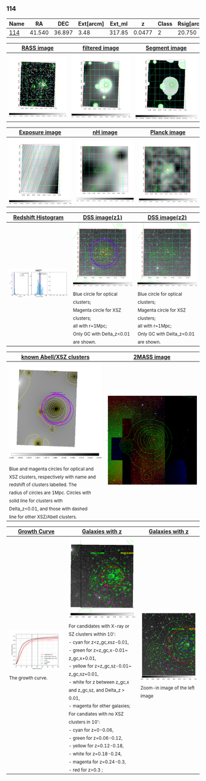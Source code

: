 <div STYLE="page-break-after: always;"></div>

### 114

|Name          |RA          |DEC      | Ext[arcm] | Ext_ml | z    | Class| Rsig[arcmin] | CRsig[c/s] | CR500[c/s] | R500[Mpc] |L500[erg/s]|F500[erg/s/cm^2]| M500[Msun]|Tx[keV]|beta|GC(XSZ,Delta_z<0.01)| GC(OPT,Delta_z<0.01)|GC|alias|
|--------------|------------|------------|---|---|-----------|--------|------|------|----|----|----|----|----|----|----|----|----|----|---|
|[114](script/114.md)     | 41.540       | 36.897       | 3.48    | 317.85   | 0.0477 | 2   | 20.750 |0.645 |0.617 |0.852 |5.734e+43 |1.069e-11 |1.843e+14 |3.169 |0.806 |Tar, |Wen, |Tar, |k427|

|[RASS image](../image/114/114_img.pdf)|[filtered image](../image/114/114_fil.pdf)|[Segment image](../image/114/114_seg.pdf)|
|-------------------|--------------------|-------------------|
| <img src="../image/114/114_img.png" width="300">  | <img src="../image/114/114_fil.png" width="300">   | <img src="../image/114/114_seg.png" width="300">  |

|[Exposure image](../image/114/114_mex.pdf)| [nH image](../image/114/114_nh.pdf)| [Planck image](../image/114/114_p.pdf)|
|-------------------|--------------------|-------------------|
|<img src="../image/114/114_mex.png" width="300">   | <img src="../image/114/114_nh.png" width="300">    | <img src="../image/114/114_p.png" width="300"> |

|[Redshift Histogram](../image/114/114_zg.pdf) | [DSS image(z1)](../image/114/114_dss_z1.pdf)      |  [DSS image(z2)](../image/114/114_dss_z2.pdf)    |
|-------------------|--------------------|-------------------|
|<img src="../image/114/114_zg.png" width="300"> |<img src="../image/114/114_dss_z1.png" width="300"> <sub><br>Blue circle for optical clusters; <br>Magenta circle for XSZ clusters; <br>all with r=1Mpc; <br>Only GC with Delta_z<0.01 are shown. </sub>| <img src="../image/114/114_dss_z2.png" width="300"><sub><br>Blue circle for optical clusters; <br>Magenta circle for XSZ clusters; <br>all with r=1Mpc; <br>Only GC with Delta_z<0.01 are shown. </sub> |

|[known Abell/XSZ clusters](../image/114/114_m.pdf) | [2MASS image](../image/114/114_2mass.pdf)      |
|-------------------|-------------------|
|<img src=../image/114/114_m.png width="300"> <sub><br>Blue and magenta circles for optical and <br>XSZ clusters, respectively with name and <br>redshift of clusters labelled. The <br>radius of circles are 1Mpc. Circles with <br>solid line for clusters with <br>Delta_z<0.01, and those with dashed <br>line for other XSZ/Abell clusters.        </sub>|<img src="../image/114/114_2mass.png" width="300">  |

|[Growth Curve](../image/114/114_gca_all.png) |[Galaxies with z](../image/114/114_opt_ned.pdf) |[Galaxies with z](../image/114/114_opt_ned_zoom.pdf) |
|-------------------|-------------------|-------------------|
| <img src="../image/114/114_gca_all.png" width="300"> <sub><br>The growth curve.</sub>| <img src=../image/114/114_opt_ned.png width="300"> <br><sub> For candidates with X-ray or SZ clusters within 10': <br> - cyan for z<z_gc,xsz-0.01, <br> - green for z=z_gc,x-0.01~ z_gc,x+0.01, <br> - yellow for z=z_gc,sz-0.01~ z_gc,sz+0.01, <br> - white for z between z_gc,x and z_gc,sz, and Delta_z > 0.01, <br> - magenta for other galaxies; <br>For candiates with no XSZ clusters in 10': <br> - cyan for z=0-0.06, <br> - green for z=0.06-0.12, <br> - yellow for z=0.12-0.18, <br> - white for z=0.18-0.24, <br> - magenta for z=0.24-0.3, <br> - red for z>0.3 ;  </sub>|<img src=../image/114/114_opt_ned_zoom.png width="300">  <br><sub> Zoom-in image of the left image</sub>|




